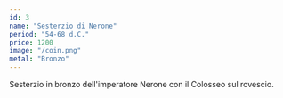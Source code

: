 ```yaml
---
id: 3
name: "Sesterzio di Nerone"
period: "54-68 d.C."
price: 1200
image: "/coin.png"
metal: "Bronzo"
---
```

Sesterzio in bronzo dell'imperatore Nerone con il Colosseo sul rovescio.
